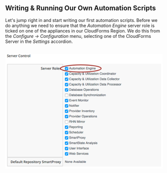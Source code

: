 ## Writing & Running Our Own Automation Scripts


Let's jump right in and start writing our first automation scripts. Before we do anything we need to ensure that the _Automation Engine_ server role is ticked on one of the appliances in our CloudForms Region. We do this from the _Configure -> Configuration_ menu, selecting one of the CloudForms Server in the _Settings_ accordion.
<br> <br>

![Screenshot](images/screenshot1.png)
